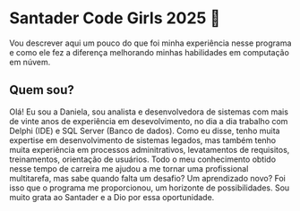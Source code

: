 <img style="display: block; margin-left: auto; margin-right: auto;" src="[https://i.postimg.cc/2jGHZNYs/capa-github.jpg](https://github.com/danielacabrera2103/Bootcamp-Santander-Code-Girls-2025/images/aws.png)" alt=""/><br><br/>
  
# Santader Code Girls 2025 🚀

Vou descrever aqui um pouco do que foi minha experiência nesse programa e como ele fez a diferença melhorando minhas habilidades em computação em núvem.

## Quem sou?

Olá! Eu sou a Daniela, sou analista e desenvolvedora de sistemas com mais de vinte anos de experiência em desevolvimento, no dia a dia trabalho com Delphi (IDE) e SQL Server (Banco de dados). Como eu disse, tenho muita expertise em desenvolvimento de sistemas legados, mas também tenho muita experiência em processos adminitrativos, levatamentos de requisitos, treinamentos, orientação de usuários. Todo o meu conhecimento obtido nesse tempo de carreira me ajudou a me tornar uma profissional multitarefa, mas sabe quando falta um desafio? Um aprendizado novo? Foi isso que o programa me proporcionou, um horizonte de possibilidades. Sou muito grata ao Santader e a Dio por essa oportunidade.
